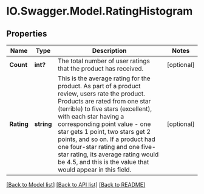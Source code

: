 # IO.Swagger.Model.RatingHistogram
## Properties

Name | Type | Description | Notes
------------ | ------------- | ------------- | -------------
**Count** | **int?** | The total number of user ratings that the product has received. | [optional] 
**Rating** | **string** | This is the average rating for the product. As part of a product review, users rate the product. Products are rated from one star (terrible) to five stars (excellent), with each star having a corresponding point value - one star gets 1 point, two stars get 2 points, and so on. If a product had one four-star rating and one five-star rating, its average rating would be 4.5, and this is the value that would appear in this field. | [optional] 

[[Back to Model list]](../README.md#documentation-for-models) [[Back to API list]](../README.md#documentation-for-api-endpoints) [[Back to README]](../README.md)

